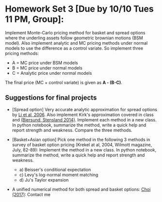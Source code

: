 # Homework Set 3 [Due by 10/10 Tues 11 PM, Group]:

Implement Monte-Carlo pricing method for basket and spread options where the underling assets follow geometric brownian motions (BSM model). Also implement analytic and MC pricing methods under normal models to use the difference as a control variate. So implement three pricing methods:

* A = MC price under BSM models
* B = MC price under normal models
* C = Analytic price under normal models

The final price (MC + control variate) is given as __A - (B-C)__.

## Suggestions for final projects

* [Spread option] Very accurate analytic approximation for spread options by [Li et al, 2006](https://ssrn.com/abstract_id=952747). 
Also implement Kirk's approximation covered in class and [(Bjersund, Stensland 2014)](http://ssrn.com/abstract_id=1145206). Implement each method in a new class. In python notebook, summarize the method, write a quick help and report strength and weakness. Compare the three methods.

* [Basket+Asian option] Pick one method in the following 3 methods in survey of basket option pricing (Krekel at al, 2004, Wilmott magazine, July, 82-89): Implement the method in a new class. In python notebook, summarize the method, write a quick help and report strength and weakness.
  * a) Beisser's conditional expectation 
  * c) Levy's log-normal moment matching
  * d) Ju's Taylor expansion

* A unified numerical method for both spread and basket options: [Choi (2017)](http://papers.ssrn.com/abstract_id=2913048): Contact me
